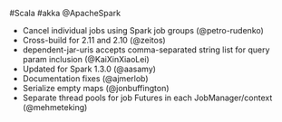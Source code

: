 #Scala #akka @ApacheSpark

* Cancel individual jobs using Spark job groups (@petro-rudenko)
* Cross-build for 2.11 and 2.10 (@zeitos)
* dependent-jar-uris accepts comma-separated string list for query param inclusion (@KaiXinXiaoLei)
* Updated for Spark 1.3.0 (@aasamy)
* Documentation fixes (@ajmerlob)
* Serialize empty maps (@jonbuffington)
* Separate thread pools for job Futures in each JobManager/context (@mehmeteking)
